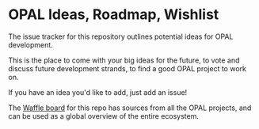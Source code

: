 # OPAL Ideas, Roadmap, Wishlist

The issue tracker for this repository outlines potential ideas for OPAL development. 

This is the place to come with your big ideas for the future, to vote and discuss future development strands, to find a good OPAL project to work on.

If you have an idea you'd like to add, just add an issue!

The [Waffle board](https://waffle.io/openhealthcare/opal-ideas) for this repo has sources from all the OPAL projects, and can be used as a global overview of the entire ecosystem. 
